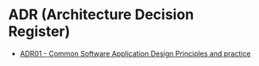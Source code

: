 # ADR (Architecture Decision Register)

-  [ADR01 - Common Software Application Design Principles and practice](../Docs/ADRs/ADR01.md)
